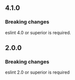 ## 4.1.0

### Breaking changes

eslint 4.0 or superior is required.

## 2.0.0

### Breaking changes

eslint 2.0 or superior is required